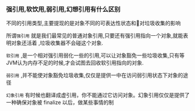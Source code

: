 ### 强引用,软饮用,弱引用,幻想引用有什么区别

不同的引用类型,主要提现的是对象不同的可表达性状态和对垃圾收集的影响

所谓`强引用` 就是我们最常见的普通对象引用,只要还有强引用指向一个对象,就能表明对象还活着 ,垃圾收集器不会碰这个对象.

`软引用` ,是一个相对强引用弱化一些的引用,可以让对象豁免一些垃圾收集,只有等JVM认为内存不足的时候,才会试图去回收软引用指向的对象.

`弱引用` ,并不能使对象豁免垃圾收集,仅仅是提供一中在访问弱引用状态下对象的途径

`幻象引用`  有时候也翻译成虚引用，你不能通过它访问对象。幻象引用仅仅是提供了一种确保对象被 finalize 以后，做某些事情的制



